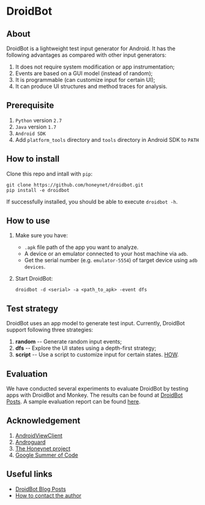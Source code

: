 # DroidBot

## About
DroidBot is a lightweight test input generator for Android.
It has the following advantages as compared with other input generators:

1. It does not require system modification or app instrumentation;
2. Events are based on a GUI model (instead of random);
3. It is programmable (can customize input for certain UI);
4. It can produce UI structures and method traces for analysis.

## Prerequisite

1. `Python` version `2.7`
2. `Java` version `1.7`
3. `Android SDK`
4. Add `platform_tools` directory and `tools` directory in Android SDK to `PATH`

## How to install

Clone this repo and intall with `pip`:

```shell
git clone https://github.com/honeynet/droidbot.git
pip install -e droidbot
```

If successfully installed, you should be able to execute `droidbot -h`.

## How to use

1. Make sure you have:

    + `.apk` file path of the app you want to analyze.
    + A device or an emulator connected to your host machine via `adb`.
    + Get the serial number (e.g. `emulator-5554`) of target device using `adb devices`.

2. Start DroidBot:

    ```
    droidbot -d <serial> -a <path_to_apk> -event dfs
    ```

## Test strategy

DroidBot uses an app model to generate test input.
Currently, DroidBot support following three strategies:

1. **random** -- Generate random input events;
2. **dfs** -- Explore the UI states using a depth-first strategy;
3. **script** -- Use a script to customize input for certain states. [HOW](http://honeynet.github.io/droidbot/2016/08/19/DroidBot_Script.html).

## Evaluation

We have conducted several experiments to evaluate DroidBot by testing apps with DroidBot and Monkey.
The results can be found at [DroidBot Posts](http://honeynet.github.io/droidbot/).
A sample evaluation report can be found [here](http://honeynet.github.io/droidbot/2015/07/30/Evaluation_Report_2015-07-30_1501.html).

## Acknowledgement

1. [AndroidViewClient](https://github.com/dtmilano/AndroidViewClient)
2. [Androguard](http://code.google.com/p/androguard/)
3. [The Honeynet project](https://www.honeynet.org/)
4. [Google Summer of Code](https://summerofcode.withgoogle.com/)

## Useful links

- [DroidBot Blog Posts](http://honeynet.github.io/droidbot/)
- [How to contact the author](http://ylimit.github.io)